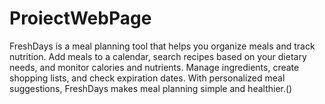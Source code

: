 # ProiectWebPage
FreshDays is a meal planning tool that helps you organize meals and track nutrition. Add meals to a calendar, search recipes based on your dietary needs, and monitor calories and nutrients. Manage ingredients, create shopping lists, and check expiration dates. With personalized meal suggestions, FreshDays makes meal planning simple and healthier.()  